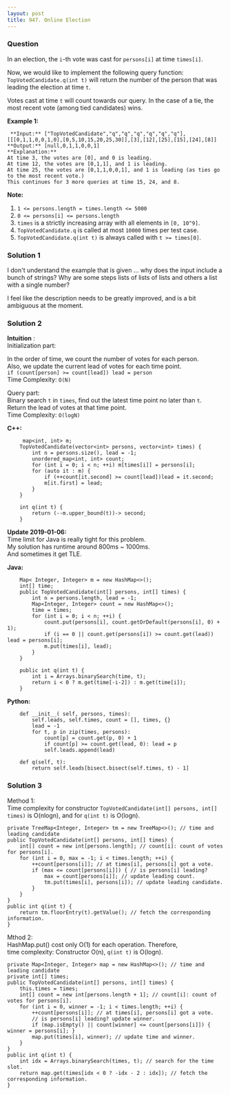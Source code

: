 ```yaml
---
layout: post
title: 947. Online Election
---
```

### Question
In an election, the `i`-th vote was cast for `persons[i]` at time `times[i]`.

Now, we would like to implement the following query function:
`TopVotedCandidate.q(int t)` will return the number of the person that was
leading the election at time `t`.  

Votes cast at time `t` will count towards our query.  In the case of a tie,
the most recent vote (among tied candidates) wins.



 **Example 1:**

    
    
     **Input:** ["TopVotedCandidate","q","q","q","q","q","q"], [[[0,1,1,0,0,1,0],[0,5,10,15,20,25,30]],[3],[12],[25],[15],[24],[8]]
    **Output:** [null,0,1,1,0,0,1]
    **Explanation:**
    At time 3, the votes are [0], and 0 is leading.
    At time 12, the votes are [0,1,1], and 1 is leading.
    At time 25, the votes are [0,1,1,0,0,1], and 1 is leading (as ties go to the most recent vote.)
    This continues for 3 more queries at time 15, 24, and 8.
    



 **Note:**

  1. `1 <= persons.length = times.length <= 5000`
  2. `0 <= persons[i] <= persons.length`
  3. `times` is a strictly increasing array with all elements in `[0, 10^9]`.
  4. `TopVotedCandidate.q` is called at most `10000` times per test case.
  5. `TopVotedCandidate.q(int t)` is always called with `t >= times[0]`.

### Solution 1
I don't understand the example that is given ... why does the input include a
bunch of strings? Why are some steps lists of lists of lists and others a list
with a single number?

I feel like the description needs to be greatly improved, and is a bit
ambiguous at the moment.


### Solution 2
 **Intuition** :  
Initialization part:

In the order of time, we count the number of votes for each person.  
Also, we update the current lead of votes for each time point.  
`if (count[person] >= count[lead]) lead = person`  
Time Complexity: `O(N)`

Query part:  
Binary search `t` in `times`, find out the latest time point no later than
`t`.  
Return the lead of votes at that time point.  
Time Complexity: `O(logN)`

 **C++:**

    
    
         map<int, int> m;
        TopVotedCandidate(vector<int> persons, vector<int> times) {
            int n = persons.size(), lead = -1;
            unordered_map<int, int> count;
            for (int i = 0; i < n; ++i) m[times[i]] = persons[i];
            for (auto it : m) {
                if (++count[it.second] >= count[lead])lead = it.second;
                m[it.first] = lead;
            }
        }
    
        int q(int t) {
            return (--m.upper_bound(t))-> second;
        }
    

**Update 2019-01-06:**  
Time limit for Java is really tight for this problem.  
My solution has runtime around 800ms ~ 1000ms.  
And sometimes it get TLE.

**Java:**

    
    
        Map< Integer, Integer> m = new HashMap<>();
        int[] time;
        public TopVotedCandidate(int[] persons, int[] times) {
            int n = persons.length, lead = -1;
            Map<Integer, Integer> count = new HashMap<>();
            time = times;
            for (int i = 0; i < n; ++i) {
                count.put(persons[i], count.getOrDefault(persons[i], 0) + 1);
                if (i == 0 || count.get(persons[i]) >= count.get(lead)) lead = persons[i];
                m.put(times[i], lead);
            }
        }
    
        public int q(int t) {
            int i = Arrays.binarySearch(time, t);
            return i < 0 ? m.get(time[-i-2]) : m.get(time[i]);
        }
    

**Python:**

    
    
        def __init__( self, persons, times):
            self.leads, self.times, count = [], times, {}
            lead = -1
            for t, p in zip(times, persons):
                count[p] = count.get(p, 0) + 1
                if count[p] >= count.get(lead, 0): lead = p
                self.leads.append(lead)
    
        def q(self, t):
            return self.leads[bisect.bisect(self.times, t) - 1]
    


### Solution 3
Method 1:  
Time complexity for constructor `TopVotedCandidate(int[] persons, int[]
times)` is O(nlogn), and for `q(int t)` is O(logn).

    
    
    private TreeMap<Integer, Integer> tm = new TreeMap<>(); // time and leading candidate
    public TopVotedCandidate(int[] persons, int[] times) {
        int[] count = new int[persons.length]; // count[i]: count of votes for persons[i].
        for (int i = 0, max = -1; i < times.length; ++i) {
            ++count[persons[i]]; // at times[i], persons[i] got a vote.
            if (max <= count[persons[i]]) { // is persons[i] leading?
                max = count[persons[i]]; // update leading count.
                tm.put(times[i], persons[i]); // update leading candidate.
            }
        }
    }
    public int q(int t) {
        return tm.floorEntry(t).getValue(); // fetch the corresponding information. 
    }
    

Mthod 2:  
HashMap.put() cost only O(1) for each operation. Therefore,  
time complexity: Constructor O(n), `q(int t)` is O(logn).

    
    
    private Map<Integer, Integer> map = new HashMap<>(); // time and leading candidate
    private int[] times;
    public TopVotedCandidate(int[] persons, int[] times) {
        this.times = times;
        int[] count = new int[persons.length + 1]; // count[i]: count of votes for persons[i].
        for (int i = 0, winner = -1; i < times.length; ++i) {
            ++count[persons[i]]; // at times[i], persons[i] got a vote.
            // is persons[i] leading? update winner.
            if (map.isEmpty() || count[winner] <= count[persons[i]]) { winner = persons[i]; } 
            map.put(times[i], winner); // update time and winner.
        }
    }
    public int q(int t) {
        int idx = Arrays.binarySearch(times, t); // search for the time slot.
        return map.get(times[idx < 0 ? -idx - 2 : idx]); // fetch the corresponding information.
    }
    



